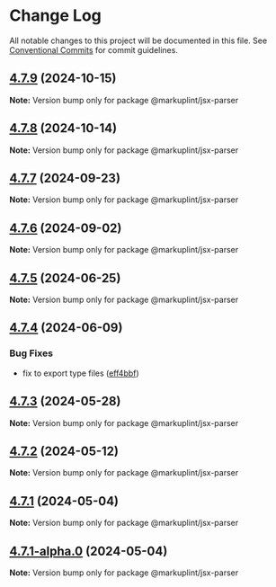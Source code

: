 # Change Log

All notable changes to this project will be documented in this file.
See [Conventional Commits](https://conventionalcommits.org) for commit guidelines.

## [4.7.9](https://github.com/markuplint/markuplint/compare/@markuplint/jsx-parser@4.7.8...@markuplint/jsx-parser@4.7.9) (2024-10-15)

**Note:** Version bump only for package @markuplint/jsx-parser

## [4.7.8](https://github.com/markuplint/markuplint/compare/@markuplint/jsx-parser@4.7.7...@markuplint/jsx-parser@4.7.8) (2024-10-14)

**Note:** Version bump only for package @markuplint/jsx-parser

## [4.7.7](https://github.com/markuplint/markuplint/compare/@markuplint/jsx-parser@4.7.6...@markuplint/jsx-parser@4.7.7) (2024-09-23)

**Note:** Version bump only for package @markuplint/jsx-parser

## [4.7.6](https://github.com/markuplint/markuplint/compare/@markuplint/jsx-parser@4.7.5...@markuplint/jsx-parser@4.7.6) (2024-09-02)

**Note:** Version bump only for package @markuplint/jsx-parser

## [4.7.5](https://github.com/markuplint/markuplint/compare/@markuplint/jsx-parser@4.7.4...@markuplint/jsx-parser@4.7.5) (2024-06-25)

**Note:** Version bump only for package @markuplint/jsx-parser

## [4.7.4](https://github.com/markuplint/markuplint/compare/@markuplint/jsx-parser@4.7.3...@markuplint/jsx-parser@4.7.4) (2024-06-09)

### Bug Fixes

- fix to export type files ([eff4bbf](https://github.com/markuplint/markuplint/commit/eff4bbfd127574809dc5e15d7cafe87699758ee0))

## [4.7.3](https://github.com/markuplint/markuplint/compare/@markuplint/jsx-parser@4.7.2...@markuplint/jsx-parser@4.7.3) (2024-05-28)

**Note:** Version bump only for package @markuplint/jsx-parser

## [4.7.2](https://github.com/markuplint/markuplint/compare/@markuplint/jsx-parser@4.7.1...@markuplint/jsx-parser@4.7.2) (2024-05-12)

**Note:** Version bump only for package @markuplint/jsx-parser

## [4.7.1](https://github.com/markuplint/markuplint/compare/@markuplint/jsx-parser@4.7.1-alpha.0...@markuplint/jsx-parser@4.7.1) (2024-05-04)

**Note:** Version bump only for package @markuplint/jsx-parser

## [4.7.1-alpha.0](https://github.com/markuplint/markuplint/compare/@markuplint/jsx-parser@4.7.0...@markuplint/jsx-parser@4.7.1-alpha.0) (2024-05-04)

**Note:** Version bump only for package @markuplint/jsx-parser
